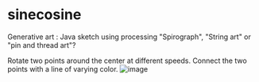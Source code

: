 # sinecosine
Generative art : Java sketch using processing
"Spirograph", "String art" or "pin and thread art"?

Rotate two points around the center at different speeds. Connect the two points with a line of varying color.
![image](https://github.com/AaryaZ/sinecosine/assets/70696659/82c2b627-f417-451c-9bd0-33eb9c5bb896)

